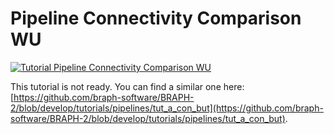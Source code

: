 # Pipeline Connectivity Comparison WU

[![Tutorial Pipeline Connectivity Comparison WU](https://img.shields.io/badge/PDF-Download-red?style=flat-square&logo=adobe-acrobat-reader)](tut_a_con_wu.pdf)

This tutorial is not ready. You can find a similar one here: [https://github.com/braph-software/BRAPH-2/blob/develop/tutorials/pipelines/tut_a_con_but](https://github.com/braph-software/BRAPH-2/blob/develop/tutorials/pipelines/tut_a_con_but).
